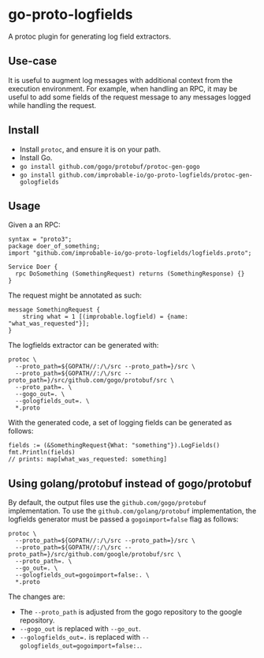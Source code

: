 # go-proto-logfields

A protoc plugin for generating log field extractors.

## Use-case

It is useful to augment log messages with additional context from the execution environment. For example, when handling an RPC, it may be useful to add some fields of the request message to any messages logged while handling the request.

## Install

* Install `protoc`, and ensure it is on your path.
* Install Go.
* `go install github.com/gogo/protobuf/protoc-gen-gogo`
* `go install github.com/improbable-io/go-proto-logfields/protoc-gen-gologfields`

## Usage

Given a an RPC:
```
syntax = "proto3";
package doer_of_something;
import "github.com/improbable-io/go-proto-logfields/logfields.proto";

Service Doer {
  rpc DoSomething (SomethingRequest) returns (SomethingResponse) {}
}
```

The request might be annotated as such:
```
message SomethingRequest {
    string what = 1 [(improbable.logfield) = {name: "what_was_requested"}];
}
```

The logfields extractor can be generated with:
```
protoc \
  --proto_path=${GOPATH//:/\/src --proto_path=}/src \
  --proto_path=${GOPATH//:/\/src --proto_path=}/src/github.com/gogo/protobuf/src \
  --proto_path=. \
  --gogo_out=. \
  --gologfields_out=. \
  *.proto
```

With the generated code, a set of logging fields can be generated as follows:
```
fields := (&SomethingRequest{What: "something"}).LogFields()
fmt.Println(fields)
// prints: map[what_was_requested: something]
```

## Using golang/protobuf instead of gogo/protobuf

By default, the output files use the `github.com/gogo/protobuf` implementation. To use the `github.com/golang/protobuf` implementation, the logfields generator must be passed a `gogoimport=false` flag as follows:
```
protoc \
  --proto_path=${GOPATH//:/\/src --proto_path=}/src \
  --proto_path=${GOPATH//:/\/src --proto_path=}/src/github.com/google/protobuf/src \
  --proto_path=. \
  --go_out=. \
  --gologfields_out=gogoimport=false:. \
  *.proto
```

The changes are:
* The `--proto_path` is adjusted from the gogo repository to the google repository.
* `--gogo_out` is replaced with `--go_out`.
* `--gologfields_out=.` is replaced with `--gologfields_out=gogoimport=false:.`.
